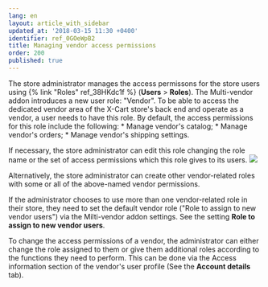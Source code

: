 ```yaml
---
lang: en
layout: article_with_sidebar
updated_at: '2018-03-15 11:30 +0400'
identifier: ref_0GOeWpB2
title: Managing vendor access permissions
order: 200
published: true
---
```

The store administrator manages the access permissons for the store users using {% link "Roles" ref_38HKdc1f %} (**Users** > **Roles**). The Multi-vendor addon introduces a new user role: "Vendor". To be able to access the dedicated vendor area of the X-Cart store's back end and operate as a vendor, a user needs to have this role. By default, the access permissions for this role include the following:
    *   Manage vendor's catalog;
    *   Manage vendor's orders;
    *   Manage vendor's shipping settings.
    
If necessary, the store administrator can edit this role changing the role name or the set of access permissions which this role gives to its users. 
    ![]({{site.baseurl}}/attachments/8749416/8717112.png)
    
Alternatively, the store administrator can create other vendor-related roles with some or all of the above-named vendor permissions.

If the administrator chooses to use more than one vendor-related role in their store, they need to set the default vendor role ("Role to assign to new vendor users") via the Milti-vendor addon settings. See the setting **Role to assign to new vendor users**.

To change the access permissions of a vendor, the administrator can either change the role assigned to them or give them additional roles according to the functions they need to perform. This can be done via the Access information section of the vendor's user profile (See the **Account details** tab).
